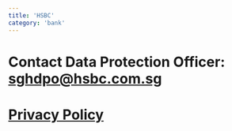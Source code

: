 ```yaml
---
title: 'HSBC'
category: 'bank'
---
```


# Contact Data Protection Officer: sghdpo@hsbc.com.sg

# [Privacy Policy](https://www.hsbc.com.sg/content/dam/hsbc/sg/documents/general/data-privacy-policy.pdf)